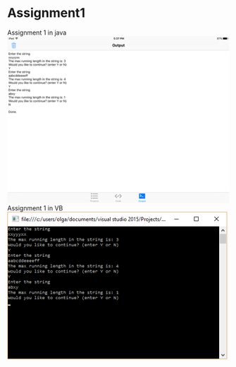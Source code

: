 # Assignment1
Assignment 1 in java
![alt tag](https://github.com/ChrisKarpinski/Assignment1MaxRun/blob/master/IMG_0321.PNG)
Assignment 1 in VB
![alt tag](https://github.com/ChrisKarpinski/Assignment1MaxRun/blob/master/maxrun%20shot.png)
